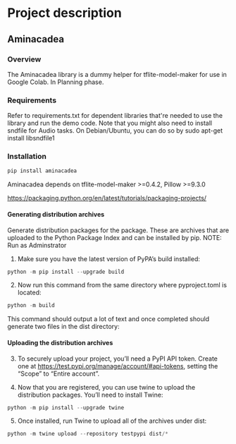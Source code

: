 # Project description
## Aminacadea
### Overview
The Aminacadea library is a dummy helper for tflite-model-maker for use in Google Colab. In Planning phase.

### Requirements
Refer to requirements.txt for dependent libraries that're needed to use the library and run the demo code.
Note that you might also need to install sndfile for Audio tasks. On Debian/Ubuntu, you can do so by sudo apt-get install libsndfile1

### Installation

```python
pip install aminacadea
```

Aminacadea depends on tflite-model-maker >=0.4.2, Pillow >=9.3.0


https://packaging.python.org/en/latest/tutorials/packaging-projects/


#### Generating distribution archives
Generate distribution packages for the package. These are archives that are uploaded to the Python Package Index and can be installed by pip.
NOTE: Run as Adminstrator
1) Make sure you have the latest version of PyPA’s build installed:
```python
python -m pip install --upgrade build
```
2) Now run this command from the same directory where pyproject.toml is located:
```python
python -m build
```
This command should output a lot of text and once completed should generate two files in the dist directory:


#### Uploading the distribution archives

3) To securely upload your project, you’ll need a PyPI API token. 
Create one at https://test.pypi.org/manage/account/#api-tokens, setting the “Scope” to “Entire account”.

4) Now that you are registered, you can use twine to upload the distribution packages. You’ll need to install Twine:
```python
python -m pip install --upgrade twine
```
   
5) Once installed, run Twine to upload all of the archives under dist:
```python
python -m twine upload --repository testpypi dist/*
```

